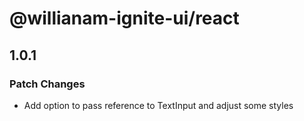# @willianam-ignite-ui/react

## 1.0.1

### Patch Changes

- Add option to pass reference to TextInput and adjust some styles
